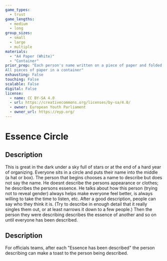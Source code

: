 ```yaml
---
game_types:
  - trust
game_lengths:
  - medium
  - long
group_sizes:
  - small
  - large
  - multiple
materials:
  - "A4 Paper (White)"
  - "Container"
prior_prep: "Each person's name written on a piece of paper and folded
All pieces of paper in a container"
exhausting: False
touching: False
scalable: False
digital: False
license:
  - name: CC BY-SA 4.0
  - url: https://creativecommons.org/licenses/by-sa/4.0/
  - owner: European Youth Parliament
  - owner_url: https://eyp.org/
---
```

# Essence Circle

## Description
This is great in the dark under a sky full of stars or at the end of a hard year of
organizing. Everyone sits in a circle and puts their name into the middle (a hat or box). The person that begins chooses a name to describe but does not say the name. He doesnt describe the persons appearance or clothes; he describes the persons essence. He talks about how this person (trying not to reveal gender) always helps make everyone feel better, is always willing to take the time to listen, etc. After a good description, people can say who they think it is. (Try to describe in enough detail that it really singles them out, or at least narrows it down to a few people.) Then the person they were describing describes the essence of another and so on until everyone has been described.

## Description
For officials teams, after each "Essence has been described" the person describing can make a toast to the person being described.
